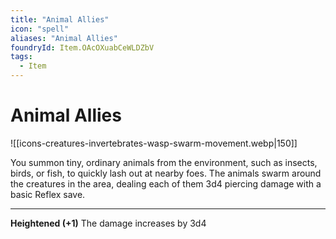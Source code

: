 ```yaml
---
title: "Animal Allies"
icon: "spell"
aliases: "Animal Allies"
foundryId: Item.OAcOXuabCeWLDZbV
tags:
  - Item
---
```


# Animal Allies
![[icons-creatures-invertebrates-wasp-swarm-movement.webp|150]]

You summon tiny, ordinary animals from the environment, such as insects, birds, or fish, to quickly lash out at nearby foes. The animals swarm around the creatures in the area, dealing each of them 3d4 piercing damage with a basic Reflex save.

* * *

**Heightened (+1)** The damage increases by 3d4
